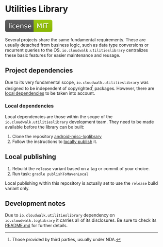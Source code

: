 # Utilities Library

<img src="SHIELD.svg"/><br/>

Several projects share the same fundamental requirements. These are usually
detached from business logic, such as data type conversions or recurrent
queries to the OS. `io.cloudwalk.utilitieslibrary` centralizes these basic
features for easier maintenance and reusage.  

## Project dependencies

Due to its very fundamental scope, `io.cloudwalk.utilitieslibrary` was designed
to be independent of copyrighted[^1] packages. However, there are
[local dependencies](#local-dependencies) to be taken into account.  

[^1]: Those provided by third parties, usually under NDA.

### Local dependencies

Local dependencies are those within the scope of the
`io.cloudwalk.utilitieslibrary` development team. They need to be made
available before the library can be built:  

1. Clone the repository [android-misc-loglibrary](https://github.com/cloudwalk/android-misc-loglibrary)
2. Follow the instructions to [locally publish](#local-publishing) it.

## Local publishing

1. Rebuild the `release` variant based on a tag or commit of your choice.
2. Run task: `gradle publishToMavenLocal`

Local publishing within this repository is actually set to use the `release`
build variant only.  

## Development notes

Due to `io.cloudwalk.utilitieslibrary` dependency on `io.cloudwalk.loglibrary`
it carries all of its disclosures. Be sure to check its
[README.md](https://github.com/cloudwalk/android-misc-loglibrary/blob/main/README.md)
for further details.  

